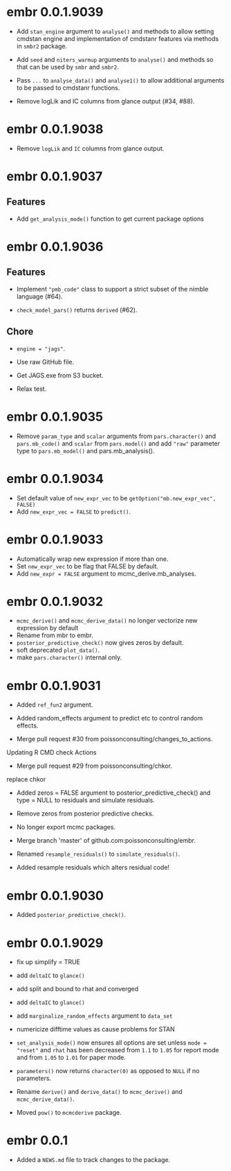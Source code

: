 <!-- NEWS.md is maintained by https://fledge.cynkra.com, contributors should not edit this file -->

# embr 0.0.1.9039

- Add `stan_engine` argument to `analyse()` and methods to allow setting cmdstan engine and implementation of cmdstanr features via methods in `smbr2` package. 
- Add `seed` and `niters_warmup` arguments to `analyse()` and methods so that can be used by `smbr` and `smbr2`. 
- Pass `...` to `analyse_data()` and `analyse1()` to allow additional arguments to be passed to cmdstanr functions. 

- Remove logLik and IC columns from glance output (#34, #88).


# embr 0.0.1.9038

- Remove `logLik` and `IC` columns from glance output.

# embr 0.0.1.9037

## Features

- Add `get_analysis_mode()` function to get current package options

# embr 0.0.1.9036

## Features

- Implement `"pmb_code"` class to support a strict subset of the nimble language (#64).

- `check_model_pars()` returns `derived` (#62).

## Chore

- `engine = "jags"`.

- Use raw GitHub file.

- Get JAGS.exe from S3 bucket.

- Relax test.


# embr 0.0.1.9035

- Remove `param_type` and `scalar` arguments from `pars.character()` and `pars.mb_code()` and `scalar` from `pars.model()` and add `"raw"` parameter type to `pars.mb_model()` and pars.mb_analysis().


# embr 0.0.1.9034

- Set default value of `new_expr_vec` to be `getOption("mb.new_expr_vec", FALSE)`
- Add `new_expr_vec = FALSE` to `predict()`.


# embr 0.0.1.9033

- Automatically wrap new expression if more than one.
- Set `new_expr_vec` to be flag that FALSE by default.
- Add `new_expr = FALSE` argument to mcmc_derive.mb_analyses.


# embr 0.0.1.9032

- `mcmc_derive()` and `mcmc_derive_data()` no longer vectorize new expression by default
- Rename from mbr to embr.
- `posterior_predictive_check()` now gives zeros by default.
- soft deprecated `plot_data()`.
- make `pars.character()` internal only.


# embr 0.0.1.9031

- Added `ref_fun2` argument.

- Added random_effects argument to predict etc to control random effects.

- Merge pull request #30 from poissonconsulting/changes_to_actions.

Updating R CMD check Actions

- Merge pull request #29 from poissonconsulting/chkor.

replace chkor

- Added zeros = FALSE argument to posterior_predictive_check() and type = NULL to residuals and simulate residuals.

- Remove zeros from posterior predictive checks.

- No longer export mcmc packages.

- Merge branch 'master' of github.com:poissonconsulting/embr.


- Renamed `resample_residuals()` to `simulate_residuals()`.

- Added resample residuals which alters residual code!


# embr 0.0.1.9030

- Added `posterior_predictive_check()`.


# embr 0.0.1.9029

- fix up simplify = TRUE
- add `deltaIC` to `glance()`


- add split and bound to rhat and converged
- add `deltaIC` to `glance()`
- add `marginalize_random_effects` argument to `data_set`
- numericize difftime values as cause problems for STAN
- `set_analysis_mode()` now ensures all options are set unless `mode = "reset"`
and `rhat` has been decreased from `1.1` to `1.05` for report mode and from `1.05` to `1.01` for paper mode.
- `parameters()` now returns `character(0)` as opposed to `NULL` if no parameters.
- Rename `derive()` and `derive_data()` to `mcmc_derive()` and `mcmc_derive_data()`.
- Moved `pow()` to `mcmcderive` package.

# embr 0.0.1

- Added a `NEWS.md` file to track changes to the package.
